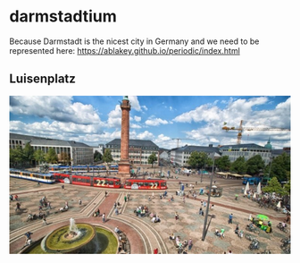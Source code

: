 # darmstadtium
Because Darmstadt is the nicest city in Germany and we need to be represented here: https://ablakey.github.io/periodic/index.html

## Luisenplatz
![Beautiful Darmstadt](https://raw.githubusercontent.com/jsbeckr/darmstadtium/master/darmstadt.jpg)
